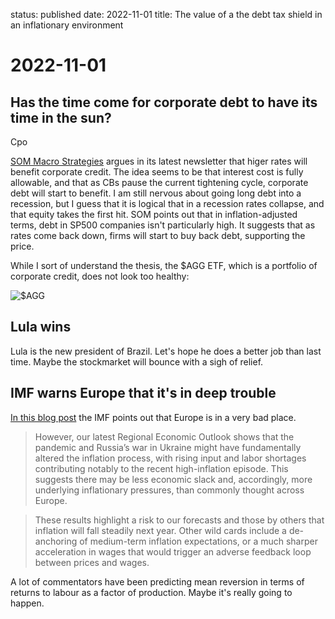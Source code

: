 status: published
date: 2022-11-01
title: The value of a the debt tax shield in an inflationary environment

# 2022-11-01

## Has the time come for corporate debt to have its time in the sun?

Cpo

[SOM Macro Strategies](https://www.sommacrostrategies.com/) argues in its latest newsletter that higer rates  will benefit corporate credit. The idea seems to be that interest cost is fully allowable, and that as CBs pause the current tightening cycle, corporate debt will start to benefit.
I am still nervous about going long debt into a recession, but I guess that it is logical that in a recession rates collapse, and that equity takes the first hit. 
SOM points out that in inflation-adjusted terms, debt in SP500 companies isn't particularly high. It suggests that as rates come back down, firms will start to buy back debt, supporting the price.

While I sort of understand the thesis, the $AGG ETF, which is a portfolio of corporate credit, does not look too healthy:

![$AGG](https://www.tradingview.com/x/vxJa4CBi/)


## Lula wins
Lula is the new president of Brazil. 
Let's hope he does a better job than last time.
Maybe the stockmarket will bounce with a sigh of relief.

## IMF warns Europe that it's in deep trouble

[In this blog post](https://www.imf.org/en/Blogs/Articles/2022/10/23/europe-must-address-a-toxic-mix-of-high-inflation-and-flagging-growth) the IMF points out that Europe is in a very bad place.
>  However, our latest Regional Economic Outlook shows that the pandemic and Russia’s war in Ukraine might have fundamentally altered the inflation process, with rising input and labor shortages contributing notably to the recent high-inflation episode. This suggests there may be less economic slack and, accordingly, more underlying inflationary pressures, than commonly thought across Europe.

> These results highlight a risk to our forecasts and those by others that inflation will fall steadily next year. Other wild cards include a de-anchoring of medium-term inflation expectations, or a much sharper acceleration in wages that would trigger an adverse feedback loop between prices and wages.

A lot of commentators have been predicting mean reversion in terms of returns to labour as a factor of production. Maybe it's really going to happen.



